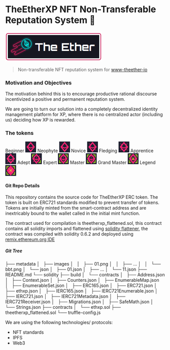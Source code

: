 # TheEtherXP NFT Non-Transferable Reputation System :key:

![logo](./logo1.png)
> Non-transferable NFT reputation system for [www-theether-io](https//www.theether.io)

### Motivation and Objectives

The motivation behind this is to encourage productive rational discourse incentivized a positive and permanent reputation system.

We are going to turn our solution into a completely decentralized identity management platform for XP, where there is no centralized actor (including us) deciding how XP is rewarded. 


### The tokens
Beginner ![Beginner](./metadata/images/01.png)
Neophyte ![Neophyte](./metadata/images/02.png)
Novice ![Novice](./metadata/images/03.png)
Fledging ![Fledging](./metadata/images/04.png)
Apprentice ![Apprentice](./metadata/images/05.png)
Adept ![Adept](./metadata/images/06.png)
Expert ![Expert](./metadata/images/07.png)
Master ![Master](./metadata/images/08.png)
Grand Master ![Grand Master](./metadata/images/09.png)
Legend ![Legend](./metadata/images/10.png)



#### Git Repo Details

This repository contains the source code for TheEtherXP ERC token. The token is built on ERC721 standards modified to prevent transfer of tokens. Tokens are initially minted from the smart-contract address and are inextricably bound to the wallet called in the initial mint function.

The contract used for compilation is theetherxp_flattened.sol, this contract contains all solidity imports and flattened using [solidity flattener](https://github.com/poanetwork/solidity-flattener), the contract was compiled with solidity 0.6.2 and deployed using [remix.ethereum.org IDE](https://remix.ethereum.org/)


##### Git Tree

├── metadata
│   ├── images
│   │   ├── 01.png
│   │   ├── …
│   │   └── bbt.png
│   └── json
│       ├── 01.json
│       ├── …
│       └── 11.json
├── README.md
└── solidity
    ├── build
    │   └── contracts
    │       ├── Address.json
    │       ├── Context.json
    │       ├── Counters.json
    │       ├── EnumerableMap.json
    │       ├── EnumerableSet.json
    │       ├── ERC165.json
    │       ├── ERC721.json
    │       ├── ethxp.json
    │       ├── IERC165.json
    │       ├── IERC721Enumerable.json
    │       ├── IERC721.json
    │       ├── IERC721Metadata.json
    │       ├── IERC721Receiver.json
    │       ├── Migrations.json
    │       ├── SafeMath.json
    │       └── Strings.json
    ├── contracts
    │   └── ethxp.sol
    ├── theetherxp_flattened.sol
    └── truffle-config.js


We are using the following technologies/ protocols:

* NFT standards
* IPFS
* Web3

